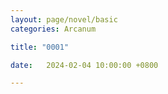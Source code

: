 ```yaml
---
layout: page/novel/basic
categories: Arcanum

title: "0001"

date:   2024-02-04 10:00:00 +0800

---
```


